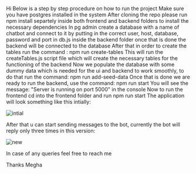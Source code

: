 Hi 
Below is a step by step procedure on how to run the project 
Make sure you have postgres installed in the system 
After cloning the repo please run npm install separtely inside both frontend and backend folders to install the necessary dependencies
In pg admin create a database with a name of chatbot and connect to it by putting in the correct user, host, database, password and port in db.js inside the backend folder once that is done the backend will be connected to 
the database 
After that in order to create the tables run the command : npm run create-tables 
This will run the createTables.js script file which will create the necessary tables for the functioning of the backend 
Now we populate the database with some dummy data which is needed for the ui and backend to work smoothly, to do that run the command: npm run add-seed-data
Once that is done we are ready to run the backend, use the command: npm run start
You will see the message: "Server is running on port 5000" in the console
Now to run the frontend cd into the frontend folder and run npm run start
The application will look something like this intially: 

![intial](https://github.com/megu2820/chatbot/assets/66476812/0d901896-e5d8-46f7-913c-54e15d63853e)

After that u can start sending messages to the bot, currently the bot will reply only three times in this version: 

![new](https://github.com/megu2820/chatbot/assets/66476812/d0440aff-ecc4-444c-8f2a-ca08746b2185)

In case of any queries feel free to reach me 

Thanks 
Megha
